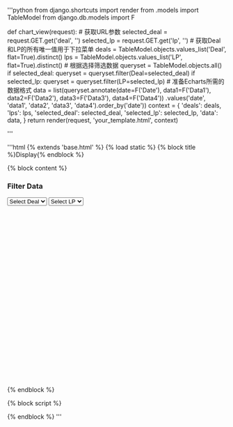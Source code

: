 '''python
from django.shortcuts import render
from .models import TableModel
from django.db.models import F


def chart_view(request):
    # 获取URL参数
    selected_deal = request.GET.get('deal', '')
    selected_lp = request.GET.get('lp', '')
    # 获取Deal和LP的所有唯一值用于下拉菜单
    deals = TableModel.objects.values_list('Deal', flat=True).distinct()
    lps = TableModel.objects.values_list('LP', flat=True).distinct()
    # 根据选择筛选数据
    queryset = TableModel.objects.all()
    if selected_deal:
        queryset = queryset.filter(Deal=selected_deal)
    if selected_lp:
        queryset = queryset.filter(LP=selected_lp)
    # 准备Echarts所需的数据格式
    data = list(queryset.annotate(date=F('Date'), data1=F('Data1'), data2=F('Data2'), data3=F('Data3'), data4=F('Data4'))
                 .values('date', 'data1', 'data2', 'data3', 'data4').order_by('date'))
    context = {
        'deals': deals,
        'lps': lps,
        'selected_deal': selected_deal,
        'selected_lp': selected_lp,
        'data': data,
    }
    return render(request, 'your_template.html', context)

'''

'''html
{% extends 'base.html' %}
{% load static %}
{% block title %}Display{% endblock %}

{% block content %}
<section class="content">
    <div class="box">
        <div class="box-header">
            <h3 class="box-title">Filter Data</h3>
            <form action="" method="get">
                <select name="deal" onchange="this.form.submit()">
                    <option value="">Select Deal</option>
                    {% for deal in deals %}
                    <option value="{{ deal }}" {% if selected_deal == deal %}selected{% endif %}>{{ deal }}</option>
                    {% endfor %}
                </select>
                <select name="lp" onchange="this.form.submit()">
                    <option value="">Select LP</option>
                    {% for lp in lps %}
                    <option value="{{ lp }}" {% if selected_lp == lp %}selected{% endif %}>{{ lp }}</option>
                    {% endfor %}
                </select>
            </form>
        </div>
        <div class="box-body">
            <div id="main" style="height:400px;"></div>
        </div>
    </div>
</section>
{% endblock %}

{% block script %}
<script src="https://cdn.jsdelivr.net/npm/echarts/dist/echarts.min.js"></script>
<script type="text/javascript">
    var myChart = echarts.init(document.getElementById('main'));
    var rawData = {{ data|safe }};
    
    var option = {
        tooltip: { trigger: 'axis' },
        xAxis: {
            type: 'category',
            data: rawData.map(function (item) { return item.date; })
        },
        yAxis: { type: 'value' },
        series: [
            { name: 'Data1', type: 'line', data: rawData.map(function (item) { return item.data1; }) },
            { name: 'Data2', type: 'line', data: rawData.map(function (item) { return item.data2; }) },
            { name: 'Data3', type: 'line', data: rawData.map(function (item) { return item.data3; }) },
            { name: 'Data4', type: 'line', data: rawData.map(function (item) { return item.data4; }) }
        ],
        legend: {
            data: ['Data1', 'Data2', 'Data3', 'Data4']
        },
        toolbox: {
            show: true,
            feature: {
                saveAsImage: { show: true }
            }
        }
    };
    
    myChart.setOption(option);
</script>
{% endblock %}
'''

